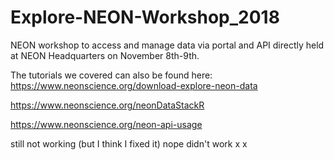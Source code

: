 # Explore-NEON-Workshop_2018
NEON workshop to access and manage data via portal and API directly held at NEON Headquarters on November 8th-9th.

The tutorials we covered can also be found here:
https://www.neonscience.org/download-explore-neon-data

https://www.neonscience.org/neonDataStackR

https://www.neonscience.org/neon-api-usage

still not working (but I think I fixed it) nope didn't work x x